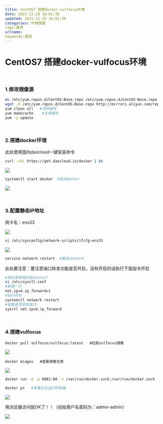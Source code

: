 ```yaml
---
title: CentOS7 搭建docker-vulfocus环境
date: 2021-12-29 16:01:39
updated: 2021-12-29 16:01:39
categories: 环境搭建
tags:漏洞
urlname:
keywords:漏洞
---
```


# CentOS7 搭建docker-vulfocus环境

<br>

### 1.修改镜像源

```bash
mv /etc/yum.repos.d/CentOS-Base.repo /etc/yum.repos.d/CentOS-Base.repo.backup   #备份源文件
wget -O /etc/yum.repos.d/CentOS-Base.repo http://mirrors.aliyun.com/repo/Centos-7.repo   #下载新的源（这里用的是阿里镜像） 
yum clean all   #清除缓存
yum makecache    #生成缓存
yum -y update
```

<br>

### 2.搭建docker环境

此处使用国内daocloud一键安装命令

```bash
curl -sSL https://get.daocloud.io/docker | sh
```

![](https://cdn.jsdelivr.net/gh/QJLONG/HUMMER-PIC@master/img/20211224131750.png)

```bash
systemctl start docker  #启动docker
```

![](https://cdn.jsdelivr.net/gh/QJLONG/HUMMER-PIC@master/img/20211224132054.png)

<br>

### 3.配置静态IP地址

网卡名：ens33

![](https://cdn.jsdelivr.net/gh/QJLONG/HUMMER-PIC@master/img/20211224135544.png)

```bash
vi /etc/sysconfig/network-scripts/ifcfg-ens33  
```

![](https://cdn.jsdelivr.net/gh/QJLONG/HUMMER-PIC@master/img/20211224140100.png)

```bash
service network restart  #重启network
```

此处要注意：要注意端口转发功能是否开启，没有开启的话执行下面指令开启

```bash
#我这里使用的是centos7
vi /etc/sysctl.conf
#新增一行
net.ipv4.ip_forward=1
#执行命令
systemctl network restart
#查看是否修改成功
sysctl net.ipv4.ip_forward
```

<br>

### 4.搭建vulfocus



```bas
docker pull vulfocus/vulfocus:latest   #拉取vulfocus镜像
```

![](https://cdn.jsdelivr.net/gh/QJLONG/HUMMER-PIC@master/img/20211224135129.png)

```bas
docker miages   #查看镜像仓库
```

![](https://cdn.jsdelivr.net/gh/QJLONG/HUMMER-PIC@master/img/20211224135157.png)

```bash
docker run -d -p 8081:80 -v /var/run/docker.sock:/var/run/docker.sock -e VUL_IP=192.168.2.101 8a99241c264f    # 8a99241c264f 为 IMAGE ID···
```

```bash
docker ps   #查看正在运行的容器
```

![](https://cdn.jsdelivr.net/gh/QJLONG/HUMMER-PIC@master/img/20211224144945.png)

用浏览器访问就OK了！！（初始用户名密码为：admin-admin）



![](https://cdn.jsdelivr.net/gh/QJLONG/HUMMER-PIC@master/img/20211224145121.png)
